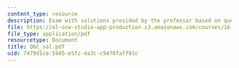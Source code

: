 ```yaml
---
content_type: resource
description: Exam with solutions provided by the professor based on queue,MST,Big-O.
file: https://ol-ocw-studio-app-production.s3.amazonaws.com/courses/16-01-unified-engineering-i-ii-iii-iv-fall-2005-spring-2006/7479d1ce5945e5fcda3cc9470faff91c_Q6C_sol.pdf
file_type: application/pdf
resourcetype: Document
title: Q6C_sol.pdf
uid: 7479d1ce-5945-e5fc-da3c-c9470faff91c
---
```

